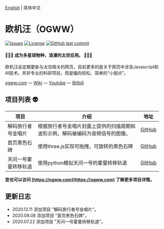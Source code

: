 [English](./README.md) | 简体中文

欧机汪（OGWW）
========

[![Issues](https://img.shields.io/github/issues/elliottssu/ogww)](https://github.com/elliottssu/ogww/issues)
[![License](https://img.shields.io/github/license/elliottssu/ogww)](https://github.com/elliottssu/ogww/blob/master/LICENSE)
[![GitHub last commit](https://img.shields.io/github/last-commit/elliottssu/ogww)](https://github.com/elliottssu/ogww)

#### 🚀🚀🚀 成为多星球物种，浪漫的太空应用。 🚀🚀🚀 ####

欧机汪会定期更新与太空相关的网页，目前更多的是关于网页中涉及Javascript和AI技术。并非专业的科研项目，而是偏向轻松、简单的“小甜点”。

[ogww.com](https://ogww.com) &mdash;
[Wiki](https://github.com/elliottssu/ogww/wiki) &mdash;
[Youtube](https://www.youtube.com/channel/UCTbY3cmbq3S_LBXGatI91Zg) &mdash;
[Bilibili](https://space.bilibili.com/241402495)

## 项目列表 👽

|项目|介绍|地址|
|------|--------|------|
| 解码旅行者号金唱片 | 根据旅行者号金唱片封面上提供的扫描周期和波形示例，解码被编码为音频信号的图像。 | [GitHub](https://github.com/elliottssu/voyager-golden-record) |
| 首页黑色石碑 | 使用three.js实现可拖拽，可旋转的黑色石碑 | [GitHub](https://github.com/elliottssu/black-stone) |
| 天问一号霍曼转移轨道 | 使用python模拟天问一号的霍曼转移轨道 | [GitHub](https://github.com/elliottssu/hohmann-transfer-orbit-tianwen) |


**您也可以访问 [https://ogww.com](https://ogww.com) 了解更多项目详情。**

## 更新日志

- 2020.12.11 添加项目 "解码旅行者号金唱片"。
- 2020.08.08 添加项目 "首页黑色石碑"。
- 2020.07.22 添加项目 "天问一号霍曼转移轨道"。
